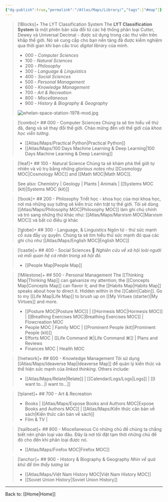 ```yaml
---
{"dg-publish":true,"permalink":"/Atlas/Maps/Library/","tags":["#map"]}
---
```


> [!Blocks]+ The LYT Classification System
> The **LYT Classification System** là một phiên bản sửa đổi từ các hệ thống phân loại Cutter, Dewey và Universal Decimal - được sử dụng trong các thư viên trên khắp thế giới. Nó sẽ cung cấp cho bạn nền tảng đã được kiểm nghiệm qua thời gian khi bạn cấu trúc *digital library* của mình.
> - 000 - *Computer Sciences*
> - 100  - *Natural Sciences*
> - 200 - *Philosophy*
> - 300 - *Language & Linguistics*
> - 400 - *Social Sciences*
> - 500 - *Personal Management*
> - 600 - *Knowledge Management*
> - 700 - *Art & Recreation*
> - 800 - *Miscellaneous*
> - 900 - *History & Biography & Geography*
> 
> ![whelan-space-station-1978-mod.jpg](/img/user/Atlas/Utilities/Images/whelan-space-station-1978-mod.jpg)

>[!combo]+ ## 000 - Computer Sciences
> Chúng ta sẽ tìm hiểu về thứ đã, đang và sẽ thay đổi thế giới. Chào mừng đến với thế giới của *khoa học viễn tưởng*.
> - [[Atlas/Maps/Practical Python\|Practical Python]]
> - [[Atlas/Maps/100 Days Machine Learning & Deep Learning\|100 Days Machine Learning & Deep Learning]]

>[!leaf]+ ## 100 - Natural Science
> Chúng ta sẽ khám phá thế giới tự nhiên và vũ trụ bằng những *glorious notes* như  [[Cosmology MOC\|Cosmology MOC]] and [[Math MOC\|Math MOC]]. 
> 
> See also: Chemistry | Geology | Plants | Animals | [[Systems MOC (kit)\|Systems MOC (kit)]]

> [!book]+ ## 200 - Philosophy
> Triết học - khoa học của mọi khoa học, nơi mà những suy tưởng sẽ kiến trúc nên trật tự thế giới.
> Tôi sẽ dùng [[Atlas/Maps/Philosophy MOC\|Philosophy MOC]] làm ghi chú chính và trỏ sang những thứ khác như: [[Atlas/Maps/Marxism MOC\|Marxism MOC]] và bất cứ điều gì khác

>[!globe]+ ## 300 - Language, & Linguistics
> Ngôn từ - thứ sức mạnh cổ xưa đầy uy quyền. Chúng ta sẽ tìm hiểu thứ sức mạnh đó qua các ghi chú như [[Atlas/Maps/English MOC\|English MOC]]

>[!castle]+ ## 400 - Social Sciences 👥
> *Nghiên cứu về xã hội loài người và mối quan hệ cá nhân trong xã hội đó.*
> - [[People Map\|People Map]]

> [!Milestone]+ ## 500 - Personal Management
> The [[Thinking Map\|Thinking Map]] can galvanize my attention; the [[Concepts Map\|Concepts Map]] can flavor it; and the [[Habits Map\|Habits Map]] speaks about how to direct it. Hidden within in the [[Cabin\|Cabin]]. Go to my [[Life Map\|Life Map]] to brush up on [[My Virtues (starter)\|My Virtues]] and more.
> 
> - [[Posture MOC\|Posture MOC]] | [[Hormesis MOC\|Hormesis MOC]] | [[Breathing Exercises MOC\|Breathing Exercises MOC]] | Flowcreation MOC
> - People MOC | Family MOC | [[Prominent People (kit)\|Prominent People (kit)]]
> - Efforts MOC | [[Life Command ⌘\|Life Command ⌘]] | Plans and Reviews
> - Finances MOC | Health MOC

> [!network]+ ## 600 - Knowledge Management
> Tôi sử dụng [[Atlas/Maps/Ideaverse Map\|Ideaverse Map]] để quản lý kiến thức và thể hiện sức mạnh của *linked thinking*. Others include:
> - [[Atlas/Maps/Relate\|Relate]] | [[Calendar/Logs/Logs\|Logs]] |  [[I want to...\|I want to...]]

>[!planet]+ ## 700 - Art & Recreation
>- Books | [[Atlas/Maps/Expose Books and Authors MOC\|Expose Books and Authors MOC]] | [[Atlas/Maps/Kiến thức căn bản về sách\|Kiến thức căn bản về sách]]
>- Film & TV | 

>[!sailboat]+ ## 800 - Miscellaneous
> Có những chủ đề chúng ta chẳng biết nên phân loại vào đâu. Đây là nơi tôi đặt tạm thời những chủ đề đó cho đến khi phân loại được nó.
> - [[Atlas/Maps/Firefox MOC\|Firefox MOC]]

> [!anchor]+ ## 900 - History & Biography & Geography
> *Nhìn về quá khứ để tìm thấy tương lai*
> - [[Atlas/Maps/Việt Nam History MOC\|Việt Nam History MOC]]
> - [[Soviet Union History\|Soviet Union History]]

---
Back to: [[Home\|Home]]
